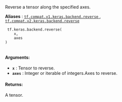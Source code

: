 Reverse a tensor along the specified axes.

**Aliases** : [ `tf.compat.v1.keras.backend.reverse` ](/api_docs/python/tf/keras/backend/reverse), [ `tf.compat.v2.keras.backend.reverse` ](/api_docs/python/tf/keras/backend/reverse)

```
 tf.keras.backend.reverse(
    x,
    axes
)
 
```

#### Arguments:
- **`x`** : Tensor to reverse.
- **`axes`** : Integer or iterable of integers.Axes to reverse.


#### Returns:
A tensor.

